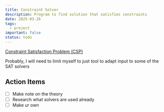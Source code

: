 ```yaml
---
title: Constraint Solver
description: Program to find solution that satisfies constraints
date: 2025-03-26
tags:
  - project
important: false
status: todo
---
```


[Constraint Satisfaction Problem (CSP)](../notes/Constraint%20Satisfaction%20Problem%20(CSP).md)

Probably, I will need to limit myself to just tool to adapt input to some of the SAT solvers

## Action Items

- [ ] Make note on the theory
- [ ] Research what solvers are used already
- [ ] Make ur own
